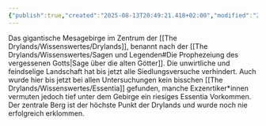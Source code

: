 ```yaml
---
{"publish":true,"created":"2025-08-13T20:49:21.418+02:00","modified":"2025-08-27T14:43:09.934+02:00","cssclasses":""}
---
```



Das gigantische Mesagebirge im Zentrum der [[The Drylands/Wissenswertes/Drylands]], benannt nach der [[The Drylands/Wissenswertes/Sagen und Legenden#Die Prophezeiung des vergessenen Gotts\|Sage über die alten Götter]]. Die unwirtliche und feindselige Landschaft hat bis jetzt alle Siedlungsversuche verhindert. Auch wurde hier bis jetzt bei allen Untersuchungen kein bisschen [[The Drylands/Wissenswertes/Essentia]] gefunden, manche Exzenrtiker\*innen vermuten jedoch tief unter dem Gebirge ein riesiges Essentia Vorkommen.
Der zentrale Berg ist der höchste Punkt der Drylands und wurde noch nie erfolgreich erklommen.
